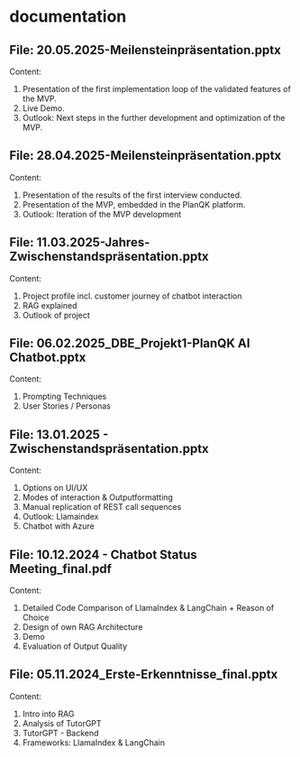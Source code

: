 # documentation

## File: 20.05.2025-Meilensteinpräsentation.pptx
Content:
1. Presentation of the first implementation loop of the validated features of the MVP.
2. Live Demo.
3. Outlook: Next steps in the further development and optimization of the MVP.

## File: 28.04.2025-Meilensteinpräsentation.pptx
  Content:
  1. Presentation of the results of the first interview conducted.
  2. Presentation of the MVP, embedded in the PlanQK platform.
  3. Outlook: Iteration of the MVP development

## File: 11.03.2025-Jahres-Zwischenstandspräsentation.pptx
  Content:
  1. Project profile incl. customer journey of chatbot interaction
  2. RAG explained
  3. Outlook of project

## File: 06.02.2025_DBE_Projekt1-PlanQK AI Chatbot.pptx
  Content:
  1. Prompting Techniques
  2. User Stories / Personas

## File: 13.01.2025 - Zwischenstandspräsentation.pptx
  Content:
  1. Options on UI/UX
  2. Modes of interaction & Outputformatting
  3. Manual replication of REST call sequences
  4. Outlook: Llamaindex
  5. Chatbot with Azure

## File: 10.12.2024 - Chatbot Status Meeting_final.pdf
  Content:
  1. Detailed Code Comparison of LlamaIndex & LangChain + Reason of Choice
  2. Design of own RAG Architecture
  3. Demo
  4. Evaluation of Output Quality 

## File: 05.11.2024_Erste-Erkenntnisse_final.pptx
  Content: 
  1. Intro into RAG
  2. Analysis of TutorGPT
  3. TutorGPT - Backend
  4. Frameworks: LlamaIndex & LangChain
            
